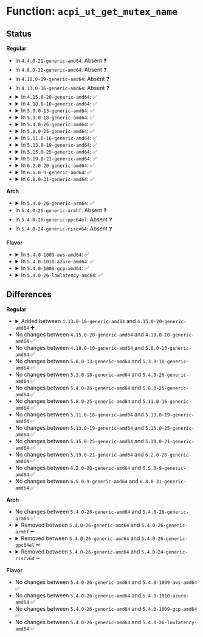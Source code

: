 # Function: <code>acpi_ut_get_mutex_name</code>

## Status
<b>Regular</b>
<ul>
<li>
In <code>4.4.0-21-generic-amd64</code>: Absent ❓
</li>
<li>
In <code>4.8.0-22-generic-amd64</code>: Absent ❓
</li>
<li>
In <code>4.10.0-19-generic-amd64</code>: Absent ❓
</li>
<li>
In <code>4.13.0-16-generic-amd64</code>: Absent ❓
</li>
<li>
<details>
<summary>In <code>4.15.0-20-generic-amd64</code>: ✅</summary>

```c
const char * acpi_ut_get_mutex_name(u32 mutex_id)
```

```json
{
  "name": "acpi_ut_get_mutex_name",
  "collision_type": "Unique Global",
  "inline_type": "No",
  "funcs": [
    {
      "addr": 18446744071584621724,
      "name": "acpi_ut_get_mutex_name",
      "external": true,
      "loc": "drivers/acpi/acpica/utdecode.c:426",
      "file": "drivers/acpi/acpica/utdecode.c",
      "inline": "seen, unknown",
      "caller_inline": [],
      "caller_func": [
        "drivers/acpi/acpica/utmutex.c:acpi_ut_release_mutex",
        "drivers/acpi/acpica/utmutex.c:acpi_ut_release_mutex",
        "drivers/acpi/acpica/utmutex.c:acpi_ut_release_mutex",
        "drivers/acpi/acpica/utmutex.c:acpi_ut_acquire_mutex",
        "drivers/acpi/acpica/utmutex.c:acpi_ut_acquire_mutex",
        "drivers/acpi/acpica/utmutex.c:acpi_ut_acquire_mutex",
        "drivers/acpi/acpica/utmutex.c:acpi_ut_acquire_mutex",
        "drivers/acpi/acpica/utmutex.c:acpi_ut_acquire_mutex",
        "drivers/acpi/acpica/dbcmds.c:acpi_db_display_locks",
        "drivers/acpi/acpica/dbstats.c:acpi_db_display_statistics"
      ]
    }
  ],
  "symbols": [
    {
      "addr": 18446744071584621724,
      "name": "acpi_ut_get_mutex_name",
      "section": ".text",
      "bind": "STB_GLOBAL",
      "size": 33
    }
  ]
}
```
</details>
</li>
<li>
<details>
<summary>In <code>4.18.0-10-generic-amd64</code>: ✅</summary>

```c
const char * acpi_ut_get_mutex_name(u32 mutex_id)
```

```json
{
  "name": "acpi_ut_get_mutex_name",
  "collision_type": "Unique Global",
  "inline_type": "No",
  "funcs": [
    {
      "addr": 18446744071584847441,
      "name": "acpi_ut_get_mutex_name",
      "external": true,
      "loc": "drivers/acpi/acpica/utdecode.c:387",
      "file": "drivers/acpi/acpica/utdecode.c",
      "inline": "seen, unknown",
      "caller_inline": [],
      "caller_func": [
        "drivers/acpi/acpica/utmutex.c:acpi_ut_release_mutex",
        "drivers/acpi/acpica/utmutex.c:acpi_ut_release_mutex",
        "drivers/acpi/acpica/utmutex.c:acpi_ut_release_mutex",
        "drivers/acpi/acpica/utmutex.c:acpi_ut_release_mutex",
        "drivers/acpi/acpica/utmutex.c:acpi_ut_acquire_mutex",
        "drivers/acpi/acpica/utmutex.c:acpi_ut_acquire_mutex",
        "drivers/acpi/acpica/utmutex.c:acpi_ut_acquire_mutex",
        "drivers/acpi/acpica/utmutex.c:acpi_ut_acquire_mutex",
        "drivers/acpi/acpica/utmutex.c:acpi_ut_acquire_mutex",
        "drivers/acpi/acpica/utmutex.c:acpi_ut_acquire_mutex",
        "drivers/acpi/acpica/dbcmds.c:acpi_db_display_locks",
        "drivers/acpi/acpica/dbstats.c:acpi_db_display_statistics"
      ]
    }
  ],
  "symbols": [
    {
      "addr": 18446744071584847441,
      "name": "acpi_ut_get_mutex_name",
      "section": ".text",
      "bind": "STB_GLOBAL",
      "size": 33
    }
  ]
}
```
</details>
</li>
<li>
<details>
<summary>In <code>5.0.0-13-generic-amd64</code>: ✅</summary>

```c
const char * acpi_ut_get_mutex_name(u32 mutex_id)
```

```json
{
  "name": "acpi_ut_get_mutex_name",
  "collision_type": "Unique Global",
  "inline_type": "No",
  "funcs": [
    {
      "addr": 18446744071584950818,
      "name": "acpi_ut_get_mutex_name",
      "external": true,
      "loc": "drivers/acpi/acpica/utdecode.c:387",
      "file": "drivers/acpi/acpica/utdecode.c",
      "inline": "seen, unknown",
      "caller_inline": [],
      "caller_func": [
        "drivers/acpi/acpica/utmutex.c:acpi_ut_release_mutex",
        "drivers/acpi/acpica/utmutex.c:acpi_ut_release_mutex",
        "drivers/acpi/acpica/utmutex.c:acpi_ut_release_mutex",
        "drivers/acpi/acpica/utmutex.c:acpi_ut_release_mutex",
        "drivers/acpi/acpica/utmutex.c:acpi_ut_acquire_mutex",
        "drivers/acpi/acpica/utmutex.c:acpi_ut_acquire_mutex",
        "drivers/acpi/acpica/utmutex.c:acpi_ut_acquire_mutex",
        "drivers/acpi/acpica/utmutex.c:acpi_ut_acquire_mutex",
        "drivers/acpi/acpica/utmutex.c:acpi_ut_acquire_mutex",
        "drivers/acpi/acpica/utmutex.c:acpi_ut_acquire_mutex",
        "drivers/acpi/acpica/dbcmds.c:acpi_db_display_locks",
        "drivers/acpi/acpica/dbstats.c:acpi_db_display_statistics"
      ]
    }
  ],
  "symbols": [
    {
      "addr": 18446744071584950818,
      "name": "acpi_ut_get_mutex_name",
      "section": ".text",
      "bind": "STB_GLOBAL",
      "size": 33
    }
  ]
}
```
</details>
</li>
<li>
<details>
<summary>In <code>5.3.0-18-generic-amd64</code>: ✅</summary>

```c
const char * acpi_ut_get_mutex_name(u32 mutex_id)
```

```json
{
  "name": "acpi_ut_get_mutex_name",
  "collision_type": "Unique Global",
  "inline_type": "No",
  "funcs": [
    {
      "addr": 18446744071585153827,
      "name": "acpi_ut_get_mutex_name",
      "external": true,
      "loc": "drivers/acpi/acpica/utdecode.c:387",
      "file": "drivers/acpi/acpica/utdecode.c",
      "inline": "seen, unknown",
      "caller_inline": [],
      "caller_func": [
        "drivers/acpi/acpica/utmutex.c:acpi_ut_release_mutex",
        "drivers/acpi/acpica/utmutex.c:acpi_ut_release_mutex",
        "drivers/acpi/acpica/utmutex.c:acpi_ut_release_mutex",
        "drivers/acpi/acpica/utmutex.c:acpi_ut_release_mutex",
        "drivers/acpi/acpica/utmutex.c:acpi_ut_acquire_mutex",
        "drivers/acpi/acpica/utmutex.c:acpi_ut_acquire_mutex",
        "drivers/acpi/acpica/utmutex.c:acpi_ut_acquire_mutex",
        "drivers/acpi/acpica/utmutex.c:acpi_ut_acquire_mutex",
        "drivers/acpi/acpica/utmutex.c:acpi_ut_acquire_mutex",
        "drivers/acpi/acpica/utmutex.c:acpi_ut_acquire_mutex",
        "drivers/acpi/acpica/dbcmds.c:acpi_db_display_locks",
        "drivers/acpi/acpica/dbstats.c:acpi_db_display_statistics"
      ]
    }
  ],
  "symbols": [
    {
      "addr": 18446744071585153827,
      "name": "acpi_ut_get_mutex_name",
      "section": ".text",
      "bind": "STB_GLOBAL",
      "size": 33
    }
  ]
}
```
</details>
</li>
<li>
<details>
<summary>In <code>5.4.0-26-generic-amd64</code>: ✅</summary>

```c
const char * acpi_ut_get_mutex_name(u32 mutex_id)
```

```json
{
  "name": "acpi_ut_get_mutex_name",
  "collision_type": "Unique Global",
  "inline_type": "No",
  "funcs": [
    {
      "addr": 18446744071585290189,
      "name": "acpi_ut_get_mutex_name",
      "external": true,
      "loc": "drivers/acpi/acpica/utdecode.c:387",
      "file": "drivers/acpi/acpica/utdecode.c",
      "inline": "seen, unknown",
      "caller_inline": [],
      "caller_func": [
        "drivers/acpi/acpica/utmutex.c:acpi_ut_release_mutex",
        "drivers/acpi/acpica/utmutex.c:acpi_ut_release_mutex",
        "drivers/acpi/acpica/utmutex.c:acpi_ut_release_mutex",
        "drivers/acpi/acpica/utmutex.c:acpi_ut_release_mutex",
        "drivers/acpi/acpica/utmutex.c:acpi_ut_acquire_mutex",
        "drivers/acpi/acpica/utmutex.c:acpi_ut_acquire_mutex",
        "drivers/acpi/acpica/utmutex.c:acpi_ut_acquire_mutex",
        "drivers/acpi/acpica/utmutex.c:acpi_ut_acquire_mutex",
        "drivers/acpi/acpica/utmutex.c:acpi_ut_acquire_mutex",
        "drivers/acpi/acpica/utmutex.c:acpi_ut_acquire_mutex",
        "drivers/acpi/acpica/dbcmds.c:acpi_db_display_locks",
        "drivers/acpi/acpica/dbstats.c:acpi_db_display_statistics"
      ]
    }
  ],
  "symbols": [
    {
      "addr": 18446744071585290189,
      "name": "acpi_ut_get_mutex_name",
      "section": ".text",
      "bind": "STB_GLOBAL",
      "size": 33
    }
  ]
}
```
</details>
</li>
<li>
<details>
<summary>In <code>5.8.0-25-generic-amd64</code>: ✅</summary>

```c
const char * acpi_ut_get_mutex_name(u32 mutex_id)
```

```json
{
  "name": "acpi_ut_get_mutex_name",
  "collision_type": "Unique Global",
  "inline_type": "No",
  "funcs": [
    {
      "addr": 18446744071585996651,
      "name": "acpi_ut_get_mutex_name",
      "external": true,
      "loc": "drivers/acpi/acpica/utdecode.c:388",
      "file": "drivers/acpi/acpica/utdecode.c",
      "inline": "seen, unknown",
      "caller_inline": [],
      "caller_func": [
        "drivers/acpi/acpica/utmutex.c:acpi_ut_release_mutex",
        "drivers/acpi/acpica/utmutex.c:acpi_ut_release_mutex",
        "drivers/acpi/acpica/utmutex.c:acpi_ut_release_mutex",
        "drivers/acpi/acpica/utmutex.c:acpi_ut_release_mutex",
        "drivers/acpi/acpica/utmutex.c:acpi_ut_acquire_mutex",
        "drivers/acpi/acpica/utmutex.c:acpi_ut_acquire_mutex",
        "drivers/acpi/acpica/utmutex.c:acpi_ut_acquire_mutex",
        "drivers/acpi/acpica/utmutex.c:acpi_ut_acquire_mutex",
        "drivers/acpi/acpica/utmutex.c:acpi_ut_acquire_mutex",
        "drivers/acpi/acpica/utmutex.c:acpi_ut_acquire_mutex",
        "drivers/acpi/acpica/dbcmds.c:acpi_db_display_locks",
        "drivers/acpi/acpica/dbstats.c:acpi_db_display_statistics"
      ]
    }
  ],
  "symbols": [
    {
      "addr": 18446744071585996651,
      "name": "acpi_ut_get_mutex_name",
      "section": ".text",
      "bind": "STB_GLOBAL",
      "size": 33
    }
  ]
}
```
</details>
</li>
<li>
<details>
<summary>In <code>5.11.0-16-generic-amd64</code>: ✅</summary>

```c
const char * acpi_ut_get_mutex_name(u32 mutex_id)
```

```json
{
  "name": "acpi_ut_get_mutex_name",
  "collision_type": "Unique Global",
  "inline_type": "No",
  "funcs": [
    {
      "addr": 18446744071586119497,
      "name": "acpi_ut_get_mutex_name",
      "external": true,
      "loc": "drivers/acpi/acpica/utdecode.c:388",
      "file": "drivers/acpi/acpica/utdecode.c",
      "inline": "seen, unknown",
      "caller_inline": [],
      "caller_func": [
        "drivers/acpi/acpica/utmutex.c:acpi_ut_release_mutex",
        "drivers/acpi/acpica/utmutex.c:acpi_ut_release_mutex",
        "drivers/acpi/acpica/utmutex.c:acpi_ut_release_mutex",
        "drivers/acpi/acpica/utmutex.c:acpi_ut_release_mutex",
        "drivers/acpi/acpica/utmutex.c:acpi_ut_acquire_mutex",
        "drivers/acpi/acpica/utmutex.c:acpi_ut_acquire_mutex",
        "drivers/acpi/acpica/utmutex.c:acpi_ut_acquire_mutex",
        "drivers/acpi/acpica/utmutex.c:acpi_ut_acquire_mutex",
        "drivers/acpi/acpica/utmutex.c:acpi_ut_acquire_mutex",
        "drivers/acpi/acpica/utmutex.c:acpi_ut_acquire_mutex",
        "drivers/acpi/acpica/dbcmds.c:acpi_db_display_locks",
        "drivers/acpi/acpica/dbstats.c:acpi_db_display_statistics"
      ]
    }
  ],
  "symbols": [
    {
      "addr": 18446744071586119497,
      "name": "acpi_ut_get_mutex_name",
      "section": ".text",
      "bind": "STB_GLOBAL",
      "size": 33
    }
  ]
}
```
</details>
</li>
<li>
<details>
<summary>In <code>5.13.0-19-generic-amd64</code>: ✅</summary>

```c
const char * acpi_ut_get_mutex_name(u32 mutex_id)
```

```json
{
  "name": "acpi_ut_get_mutex_name",
  "collision_type": "Unique Global",
  "inline_type": "No",
  "funcs": [
    {
      "addr": 18446744071585996206,
      "name": "acpi_ut_get_mutex_name",
      "external": true,
      "loc": "drivers/acpi/acpica/utdecode.c:388",
      "file": "drivers/acpi/acpica/utdecode.c",
      "inline": "seen, unknown",
      "caller_inline": [],
      "caller_func": [
        "drivers/acpi/acpica/utmutex.c:acpi_ut_release_mutex",
        "drivers/acpi/acpica/utmutex.c:acpi_ut_release_mutex",
        "drivers/acpi/acpica/utmutex.c:acpi_ut_release_mutex",
        "drivers/acpi/acpica/utmutex.c:acpi_ut_release_mutex",
        "drivers/acpi/acpica/utmutex.c:acpi_ut_acquire_mutex",
        "drivers/acpi/acpica/utmutex.c:acpi_ut_acquire_mutex",
        "drivers/acpi/acpica/utmutex.c:acpi_ut_acquire_mutex",
        "drivers/acpi/acpica/utmutex.c:acpi_ut_acquire_mutex",
        "drivers/acpi/acpica/utmutex.c:acpi_ut_acquire_mutex",
        "drivers/acpi/acpica/utmutex.c:acpi_ut_acquire_mutex",
        "drivers/acpi/acpica/dbcmds.c:acpi_db_display_locks",
        "drivers/acpi/acpica/dbstats.c:acpi_db_display_statistics"
      ]
    }
  ],
  "symbols": [
    {
      "addr": 18446744071585996206,
      "name": "acpi_ut_get_mutex_name",
      "section": ".text",
      "bind": "STB_GLOBAL",
      "size": 33
    }
  ]
}
```
</details>
</li>
<li>
<details>
<summary>In <code>5.15.0-25-generic-amd64</code>: ✅</summary>

```c
const char * acpi_ut_get_mutex_name(u32 mutex_id)
```

```json
{
  "name": "acpi_ut_get_mutex_name",
  "collision_type": "Unique Global",
  "inline_type": "No",
  "funcs": [
    {
      "addr": 18446744071586485608,
      "name": "acpi_ut_get_mutex_name",
      "external": true,
      "loc": "drivers/acpi/acpica/utdecode.c:388",
      "file": "drivers/acpi/acpica/utdecode.c",
      "inline": "seen, unknown",
      "caller_inline": [],
      "caller_func": [
        "drivers/acpi/acpica/utmutex.c:acpi_ut_release_mutex",
        "drivers/acpi/acpica/utmutex.c:acpi_ut_release_mutex",
        "drivers/acpi/acpica/utmutex.c:acpi_ut_release_mutex",
        "drivers/acpi/acpica/utmutex.c:acpi_ut_release_mutex",
        "drivers/acpi/acpica/utmutex.c:acpi_ut_acquire_mutex",
        "drivers/acpi/acpica/utmutex.c:acpi_ut_acquire_mutex",
        "drivers/acpi/acpica/utmutex.c:acpi_ut_acquire_mutex",
        "drivers/acpi/acpica/utmutex.c:acpi_ut_acquire_mutex",
        "drivers/acpi/acpica/utmutex.c:acpi_ut_acquire_mutex",
        "drivers/acpi/acpica/utmutex.c:acpi_ut_acquire_mutex",
        "drivers/acpi/acpica/dbcmds.c:acpi_db_display_locks",
        "drivers/acpi/acpica/dbstats.c:acpi_db_display_statistics"
      ]
    }
  ],
  "symbols": [
    {
      "addr": 18446744071586485608,
      "name": "acpi_ut_get_mutex_name",
      "section": ".text",
      "bind": "STB_GLOBAL",
      "size": 53
    }
  ]
}
```
</details>
</li>
<li>
<details>
<summary>In <code>5.19.0-21-generic-amd64</code>: ✅</summary>

```c
const char * acpi_ut_get_mutex_name(u32 mutex_id)
```

```json
{
  "name": "acpi_ut_get_mutex_name",
  "collision_type": "Unique Global",
  "inline_type": "No",
  "funcs": [
    {
      "addr": 18446744071587739891,
      "name": "acpi_ut_get_mutex_name",
      "external": true,
      "loc": "drivers/acpi/acpica/utdecode.c:388",
      "file": "drivers/acpi/acpica/utdecode.c",
      "inline": "seen, unknown",
      "caller_inline": [],
      "caller_func": [
        "drivers/acpi/acpica/utmutex.c:acpi_ut_release_mutex",
        "drivers/acpi/acpica/utmutex.c:acpi_ut_release_mutex",
        "drivers/acpi/acpica/utmutex.c:acpi_ut_release_mutex",
        "drivers/acpi/acpica/utmutex.c:acpi_ut_release_mutex",
        "drivers/acpi/acpica/utmutex.c:acpi_ut_acquire_mutex",
        "drivers/acpi/acpica/utmutex.c:acpi_ut_acquire_mutex",
        "drivers/acpi/acpica/utmutex.c:acpi_ut_acquire_mutex",
        "drivers/acpi/acpica/utmutex.c:acpi_ut_acquire_mutex",
        "drivers/acpi/acpica/utmutex.c:acpi_ut_acquire_mutex",
        "drivers/acpi/acpica/utmutex.c:acpi_ut_acquire_mutex",
        "drivers/acpi/acpica/dbcmds.c:acpi_db_display_locks",
        "drivers/acpi/acpica/dbstats.c:acpi_db_display_statistics"
      ]
    }
  ],
  "symbols": [
    {
      "addr": 18446744071587739891,
      "name": "acpi_ut_get_mutex_name",
      "section": ".text",
      "bind": "STB_GLOBAL",
      "size": 69
    }
  ]
}
```
</details>
</li>
<li>
<details>
<summary>In <code>6.2.0-20-generic-amd64</code>: ✅</summary>

```c
const char * acpi_ut_get_mutex_name(u32 mutex_id)
```

```json
{
  "name": "acpi_ut_get_mutex_name",
  "collision_type": "Unique Global",
  "inline_type": "No",
  "funcs": [
    {
      "addr": 18446744071589063488,
      "name": "acpi_ut_get_mutex_name",
      "external": true,
      "loc": "drivers/acpi/acpica/utdecode.c:388",
      "file": "drivers/acpi/acpica/utdecode.c",
      "inline": "seen, unknown",
      "caller_inline": [],
      "caller_func": [
        "drivers/acpi/acpica/utmutex.c:acpi_ut_release_mutex",
        "drivers/acpi/acpica/utmutex.c:acpi_ut_release_mutex",
        "drivers/acpi/acpica/utmutex.c:acpi_ut_release_mutex",
        "drivers/acpi/acpica/utmutex.c:acpi_ut_release_mutex",
        "drivers/acpi/acpica/utmutex.c:acpi_ut_acquire_mutex",
        "drivers/acpi/acpica/utmutex.c:acpi_ut_acquire_mutex",
        "drivers/acpi/acpica/utmutex.c:acpi_ut_acquire_mutex",
        "drivers/acpi/acpica/utmutex.c:acpi_ut_acquire_mutex",
        "drivers/acpi/acpica/utmutex.c:acpi_ut_acquire_mutex",
        "drivers/acpi/acpica/utmutex.c:acpi_ut_acquire_mutex",
        "drivers/acpi/acpica/dbcmds.c:acpi_db_display_locks",
        "drivers/acpi/acpica/dbstats.c:acpi_db_display_statistics"
      ]
    }
  ],
  "symbols": [
    {
      "addr": 18446744071589063488,
      "name": "acpi_ut_get_mutex_name",
      "section": ".text",
      "bind": "STB_GLOBAL",
      "size": 74
    }
  ]
}
```
</details>
</li>
<li>
<details>
<summary>In <code>6.5.0-9-generic-amd64</code>: ✅</summary>

```c
const char * acpi_ut_get_mutex_name(u32 mutex_id)
```

```json
{
  "name": "acpi_ut_get_mutex_name",
  "collision_type": "Unique Global",
  "inline_type": "No",
  "funcs": [
    {
      "addr": 18446744071589354800,
      "name": "acpi_ut_get_mutex_name",
      "external": true,
      "loc": "drivers/acpi/acpica/utdecode.c:388",
      "file": "drivers/acpi/acpica/utdecode.c",
      "inline": "seen, unknown",
      "caller_inline": [],
      "caller_func": [
        "drivers/acpi/acpica/utmutex.c:acpi_ut_release_mutex",
        "drivers/acpi/acpica/utmutex.c:acpi_ut_release_mutex",
        "drivers/acpi/acpica/utmutex.c:acpi_ut_release_mutex",
        "drivers/acpi/acpica/utmutex.c:acpi_ut_release_mutex",
        "drivers/acpi/acpica/utmutex.c:acpi_ut_acquire_mutex",
        "drivers/acpi/acpica/utmutex.c:acpi_ut_acquire_mutex",
        "drivers/acpi/acpica/utmutex.c:acpi_ut_acquire_mutex",
        "drivers/acpi/acpica/utmutex.c:acpi_ut_acquire_mutex",
        "drivers/acpi/acpica/utmutex.c:acpi_ut_acquire_mutex",
        "drivers/acpi/acpica/utmutex.c:acpi_ut_acquire_mutex",
        "drivers/acpi/acpica/dbcmds.c:acpi_db_display_locks",
        "drivers/acpi/acpica/dbstats.c:acpi_db_display_statistics"
      ]
    }
  ],
  "symbols": [
    {
      "addr": 18446744071589354800,
      "name": "acpi_ut_get_mutex_name",
      "section": ".text",
      "bind": "STB_GLOBAL",
      "size": 74
    }
  ]
}
```
</details>
</li>
<li>
<details>
<summary>In <code>6.8.0-31-generic-amd64</code>: ✅</summary>

```c
const char * acpi_ut_get_mutex_name(u32 mutex_id)
```

```json
{
  "name": "acpi_ut_get_mutex_name",
  "collision_type": "Unique Global",
  "inline_type": "No",
  "funcs": [
    {
      "addr": 18446744071589661648,
      "name": "acpi_ut_get_mutex_name",
      "external": true,
      "loc": "drivers/acpi/acpica/utdecode.c:388",
      "file": "drivers/acpi/acpica/utdecode.c",
      "inline": "seen, unknown",
      "caller_inline": [],
      "caller_func": [
        "drivers/acpi/acpica/utmutex.c:acpi_ut_release_mutex",
        "drivers/acpi/acpica/utmutex.c:acpi_ut_release_mutex",
        "drivers/acpi/acpica/utmutex.c:acpi_ut_release_mutex",
        "drivers/acpi/acpica/utmutex.c:acpi_ut_release_mutex",
        "drivers/acpi/acpica/utmutex.c:acpi_ut_acquire_mutex",
        "drivers/acpi/acpica/utmutex.c:acpi_ut_acquire_mutex",
        "drivers/acpi/acpica/utmutex.c:acpi_ut_acquire_mutex",
        "drivers/acpi/acpica/utmutex.c:acpi_ut_acquire_mutex",
        "drivers/acpi/acpica/utmutex.c:acpi_ut_acquire_mutex",
        "drivers/acpi/acpica/utmutex.c:acpi_ut_acquire_mutex",
        "drivers/acpi/acpica/dbcmds.c:acpi_db_display_locks",
        "drivers/acpi/acpica/dbstats.c:acpi_db_display_statistics"
      ]
    }
  ],
  "symbols": [
    {
      "addr": 18446744071589661648,
      "name": "acpi_ut_get_mutex_name",
      "section": ".text",
      "bind": "STB_GLOBAL",
      "size": 74
    }
  ]
}
```
</details>
</li>
</ul>
<b>Arch</b>
<ul>
<li>
<details>
<summary>In <code>5.4.0-26-generic-arm64</code>: ✅</summary>

```c
const char * acpi_ut_get_mutex_name(u32 mutex_id)
```

```json
{
  "name": "acpi_ut_get_mutex_name",
  "collision_type": "Unique Global",
  "inline_type": "No",
  "funcs": [
    {
      "addr": 18446603336497607096,
      "name": "acpi_ut_get_mutex_name",
      "external": true,
      "loc": "drivers/acpi/acpica/utdecode.c:387",
      "file": "drivers/acpi/acpica/utdecode.c",
      "inline": "seen, unknown",
      "caller_inline": [],
      "caller_func": [
        "drivers/acpi/acpica/utmutex.c:acpi_ut_release_mutex",
        "drivers/acpi/acpica/utmutex.c:acpi_ut_acquire_mutex"
      ]
    }
  ],
  "symbols": [
    {
      "addr": 18446603336497607096,
      "name": "acpi_ut_get_mutex_name",
      "section": ".text",
      "bind": "STB_GLOBAL",
      "size": 72
    }
  ]
}
```
</details>
</li>
<li>
In <code>5.4.0-26-generic-armhf</code>: Absent ❓
</li>
<li>
In <code>5.4.0-26-generic-ppc64el</code>: Absent ❓
</li>
<li>
In <code>5.4.0-24-generic-riscv64</code>: Absent ❓
</li>
</ul>
<b>Flavor</b>
<ul>
<li>
<details>
<summary>In <code>5.4.0-1009-aws-amd64</code>: ✅</summary>

```c
const char * acpi_ut_get_mutex_name(u32 mutex_id)
```

```json
{
  "name": "acpi_ut_get_mutex_name",
  "collision_type": "Unique Global",
  "inline_type": "No",
  "funcs": [
    {
      "addr": 18446744071585129989,
      "name": "acpi_ut_get_mutex_name",
      "external": true,
      "loc": "drivers/acpi/acpica/utdecode.c:387",
      "file": "drivers/acpi/acpica/utdecode.c",
      "inline": "seen, unknown",
      "caller_inline": [],
      "caller_func": [
        "drivers/acpi/acpica/utmutex.c:acpi_ut_release_mutex",
        "drivers/acpi/acpica/utmutex.c:acpi_ut_acquire_mutex"
      ]
    }
  ],
  "symbols": [
    {
      "addr": 18446744071585129989,
      "name": "acpi_ut_get_mutex_name",
      "section": ".text",
      "bind": "STB_GLOBAL",
      "size": 33
    }
  ]
}
```
</details>
</li>
<li>
<details>
<summary>In <code>5.4.0-1010-azure-amd64</code>: ✅</summary>

```c
const char * acpi_ut_get_mutex_name(u32 mutex_id)
```

```json
{
  "name": "acpi_ut_get_mutex_name",
  "collision_type": "Unique Global",
  "inline_type": "No",
  "funcs": [
    {
      "addr": 18446744071585045244,
      "name": "acpi_ut_get_mutex_name",
      "external": true,
      "loc": "drivers/acpi/acpica/utdecode.c:387",
      "file": "drivers/acpi/acpica/utdecode.c",
      "inline": "seen, unknown",
      "caller_inline": [],
      "caller_func": [
        "drivers/acpi/acpica/utmutex.c:acpi_ut_release_mutex",
        "drivers/acpi/acpica/utmutex.c:acpi_ut_acquire_mutex"
      ]
    }
  ],
  "symbols": [
    {
      "addr": 18446744071585045244,
      "name": "acpi_ut_get_mutex_name",
      "section": ".text",
      "bind": "STB_GLOBAL",
      "size": 33
    }
  ]
}
```
</details>
</li>
<li>
<details>
<summary>In <code>5.4.0-1009-gcp-amd64</code>: ✅</summary>

```c
const char * acpi_ut_get_mutex_name(u32 mutex_id)
```

```json
{
  "name": "acpi_ut_get_mutex_name",
  "collision_type": "Unique Global",
  "inline_type": "No",
  "funcs": [
    {
      "addr": 18446744071585241773,
      "name": "acpi_ut_get_mutex_name",
      "external": true,
      "loc": "drivers/acpi/acpica/utdecode.c:387",
      "file": "drivers/acpi/acpica/utdecode.c",
      "inline": "seen, unknown",
      "caller_inline": [],
      "caller_func": [
        "drivers/acpi/acpica/utmutex.c:acpi_ut_release_mutex",
        "drivers/acpi/acpica/utmutex.c:acpi_ut_release_mutex",
        "drivers/acpi/acpica/utmutex.c:acpi_ut_release_mutex",
        "drivers/acpi/acpica/utmutex.c:acpi_ut_release_mutex",
        "drivers/acpi/acpica/utmutex.c:acpi_ut_acquire_mutex",
        "drivers/acpi/acpica/utmutex.c:acpi_ut_acquire_mutex",
        "drivers/acpi/acpica/utmutex.c:acpi_ut_acquire_mutex",
        "drivers/acpi/acpica/utmutex.c:acpi_ut_acquire_mutex",
        "drivers/acpi/acpica/utmutex.c:acpi_ut_acquire_mutex",
        "drivers/acpi/acpica/utmutex.c:acpi_ut_acquire_mutex",
        "drivers/acpi/acpica/dbcmds.c:acpi_db_display_locks",
        "drivers/acpi/acpica/dbstats.c:acpi_db_display_statistics"
      ]
    }
  ],
  "symbols": [
    {
      "addr": 18446744071585241773,
      "name": "acpi_ut_get_mutex_name",
      "section": ".text",
      "bind": "STB_GLOBAL",
      "size": 33
    }
  ]
}
```
</details>
</li>
<li>
<details>
<summary>In <code>5.4.0-26-lowlatency-amd64</code>: ✅</summary>

```c
const char * acpi_ut_get_mutex_name(u32 mutex_id)
```

```json
{
  "name": "acpi_ut_get_mutex_name",
  "collision_type": "Unique Global",
  "inline_type": "No",
  "funcs": [
    {
      "addr": 18446744071585347933,
      "name": "acpi_ut_get_mutex_name",
      "external": true,
      "loc": "drivers/acpi/acpica/utdecode.c:387",
      "file": "drivers/acpi/acpica/utdecode.c",
      "inline": "seen, unknown",
      "caller_inline": [],
      "caller_func": [
        "drivers/acpi/acpica/utmutex.c:acpi_ut_release_mutex",
        "drivers/acpi/acpica/utmutex.c:acpi_ut_release_mutex",
        "drivers/acpi/acpica/utmutex.c:acpi_ut_release_mutex",
        "drivers/acpi/acpica/utmutex.c:acpi_ut_release_mutex",
        "drivers/acpi/acpica/utmutex.c:acpi_ut_acquire_mutex",
        "drivers/acpi/acpica/utmutex.c:acpi_ut_acquire_mutex",
        "drivers/acpi/acpica/utmutex.c:acpi_ut_acquire_mutex",
        "drivers/acpi/acpica/utmutex.c:acpi_ut_acquire_mutex",
        "drivers/acpi/acpica/utmutex.c:acpi_ut_acquire_mutex",
        "drivers/acpi/acpica/utmutex.c:acpi_ut_acquire_mutex",
        "drivers/acpi/acpica/dbcmds.c:acpi_db_display_locks",
        "drivers/acpi/acpica/dbstats.c:acpi_db_display_statistics"
      ]
    }
  ],
  "symbols": [
    {
      "addr": 18446744071585347933,
      "name": "acpi_ut_get_mutex_name",
      "section": ".text",
      "bind": "STB_GLOBAL",
      "size": 33
    }
  ]
}
```
</details>
</li>
</ul>

## Differences
<b>Regular</b>
<ul>
<li>
<details>
<summary>Added between <code>4.13.0-16-generic-amd64</code> and <code>4.15.0-20-generic-amd64</code> ➕</summary>

```c
const char * acpi_ut_get_mutex_name(u32 mutex_id)
```
</details>
</li>
<li>
No changes between <code>4.15.0-20-generic-amd64</code> and <code>4.18.0-10-generic-amd64</code> ✅
</li>
<li>
No changes between <code>4.18.0-10-generic-amd64</code> and <code>5.0.0-13-generic-amd64</code> ✅
</li>
<li>
No changes between <code>5.0.0-13-generic-amd64</code> and <code>5.3.0-18-generic-amd64</code> ✅
</li>
<li>
No changes between <code>5.3.0-18-generic-amd64</code> and <code>5.4.0-26-generic-amd64</code> ✅
</li>
<li>
No changes between <code>5.4.0-26-generic-amd64</code> and <code>5.8.0-25-generic-amd64</code> ✅
</li>
<li>
No changes between <code>5.8.0-25-generic-amd64</code> and <code>5.11.0-16-generic-amd64</code> ✅
</li>
<li>
No changes between <code>5.11.0-16-generic-amd64</code> and <code>5.13.0-19-generic-amd64</code> ✅
</li>
<li>
No changes between <code>5.13.0-19-generic-amd64</code> and <code>5.15.0-25-generic-amd64</code> ✅
</li>
<li>
No changes between <code>5.15.0-25-generic-amd64</code> and <code>5.19.0-21-generic-amd64</code> ✅
</li>
<li>
No changes between <code>5.19.0-21-generic-amd64</code> and <code>6.2.0-20-generic-amd64</code> ✅
</li>
<li>
No changes between <code>6.2.0-20-generic-amd64</code> and <code>6.5.0-9-generic-amd64</code> ✅
</li>
<li>
No changes between <code>6.5.0-9-generic-amd64</code> and <code>6.8.0-31-generic-amd64</code> ✅
</li>
</ul>
<b>Arch</b>
<ul>
<li>
No changes between <code>5.4.0-26-generic-amd64</code> and <code>5.4.0-26-generic-arm64</code> ✅
</li>
<li>
<details>
<summary>Removed between <code>5.4.0-26-generic-amd64</code> and <code>5.4.0-26-generic-armhf</code> ➖</summary>

```c
const char * acpi_ut_get_mutex_name(u32 mutex_id)
```
</details>
</li>
<li>
<details>
<summary>Removed between <code>5.4.0-26-generic-amd64</code> and <code>5.4.0-26-generic-ppc64el</code> ➖</summary>

```c
const char * acpi_ut_get_mutex_name(u32 mutex_id)
```
</details>
</li>
<li>
<details>
<summary>Removed between <code>5.4.0-26-generic-amd64</code> and <code>5.4.0-24-generic-riscv64</code> ➖</summary>

```c
const char * acpi_ut_get_mutex_name(u32 mutex_id)
```
</details>
</li>
</ul>
<b>Flavor</b>
<ul>
<li>
No changes between <code>5.4.0-26-generic-amd64</code> and <code>5.4.0-1009-aws-amd64</code> ✅
</li>
<li>
No changes between <code>5.4.0-26-generic-amd64</code> and <code>5.4.0-1010-azure-amd64</code> ✅
</li>
<li>
No changes between <code>5.4.0-26-generic-amd64</code> and <code>5.4.0-1009-gcp-amd64</code> ✅
</li>
<li>
No changes between <code>5.4.0-26-generic-amd64</code> and <code>5.4.0-26-lowlatency-amd64</code> ✅
</li>
</ul>
